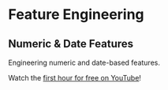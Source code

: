 # Feature Engineering

## Numeric & Date Features

Engineering numeric and date-based features.

Watch the [first hour for free on YouTube](https://youtu.be/ov7xhNdrsDM)!
